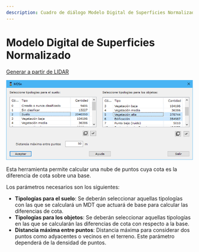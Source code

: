 ```yaml
---
description: Cuadro de diálogo Modelo Digital de Superficies Normalizado
---
```


# Modelo Digital de Superficies Normalizado

[Generar a partir de LIDAR](../../fichas-de-herramientas/ficha-de-herramientas-archivos-lidar/calcular-a-partir-de-lidar.md)

![Cuadro de diálogo Modelo Digital de Superficies Normalizado](../../../.gitbook/assets/image-152.png)

Esta herramienta permite calcular una nube de puntos cuya cota es la diferencia de cota sobre una base.

Los parámetros necesarios son los siguientes:

* **Tipologías para el suelo**: Se deberán seleccionar aquellas tipologías con las que se calculará un MDT que actuará de base para calcular las diferencias de cota.
* **Tipologías para los objetos**: Se deberán seleccionar aquellas tipologías en las que se calcularán las diferencias de cota con respecto a la base.
* **Distancia máxima entre puntos**: Distancia máxima para considerar dos puntos como adyacentes o vecinos en el terreno. Este parámetro dependerá de la densidad de puntos.
